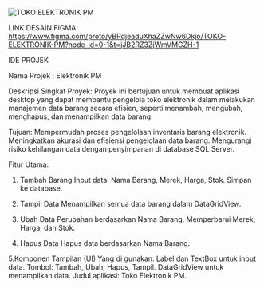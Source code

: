 ![TOKO ELEKTRONIK PM](https://github.com/user-attachments/assets/0e2cad5e-2b74-4f30-a216-1a3609e1f5fa)

LINK DESAIN FIGMA: https://www.figma.com/proto/yBRdjeaduXhaZZwNw6Dkjo/TOKO-ELEKTRONIK-PM?node-id=0-1&t=jJB2RZ3ZjWmVMGZH-1

IDE PROJEK 

Nama Projek : Elektronik PM 

Deskripsi Singkat Proyek:
Proyek ini bertujuan untuk membuat aplikasi desktop yang dapat membantu pengelola toko elektronik dalam melakukan manajemen data barang secara efisien, seperti menambah, mengubah, menghapus, dan menampilkan data barang.

Tujuan:
Mempermudah proses pengelolaan inventaris barang elektronik.
Meningkatkan akurasi dan efisiensi pengelolaan data barang.
Mengurangi risiko kehilangan data dengan penyimpanan di database SQL Server.

Fitur Utama:
1. Tambah Barang
Input data: Nama Barang, Merek, Harga, Stok.
Simpan ke database.

2. Tampil Data
Menampilkan semua data barang dalam DataGridView.

3. Ubah Data
Perubahan berdasarkan Nama Barang.
Memperbarui Merek, Harga, dan Stok.

4. Hapus Data
Hapus data berdasarkan Nama Barang.

5.Komponen Tampilan (UI) Yang di gunakan:
Label dan TextBox untuk input data.
Tombol: Tambah, Ubah, Hapus, Tampil.
DataGridView untuk menampilkan data.
Judul aplikasi: Toko Elektronik PM.
